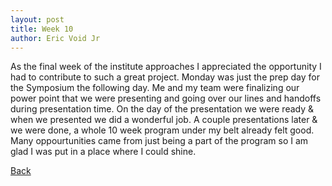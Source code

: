 ```yaml
---
layout: post
title: Week 10
author: Eric Void Jr
---
```


As the final week of the institute approaches I appreciated the opportunity I had to contribute to such a great project. Monday was just the prep day for the Symposium the following day. Me and my team were finalizing our power point that we were presenting and going over our lines and handoffs during presentation time. On the day of the presentation we were ready & when we presented we did a wonderful job. A couple presentations later & we were done, a whole 10 week program under my belt already felt good. Many oppourtunities came from just being a part of the program so I am glad I was put in a place where I could shine.

[Back](./)
